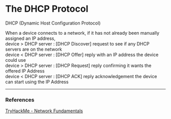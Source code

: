 
# The DHCP Protocol
DHCP (Dynamic Host Configuration Protocol)     
    
When a device connects to a network, if it has not already been manually assigned an IP address,     
device > DHCP server : [DHCP Discover] request to see if any DHCP servers are on the network    
device < DHCP server : [DHCP Offer] reply with an IP address the device could use      
device > DHCP server : [DHCP Request] reply confirming it wants the offered IP Address     
device < DHCP server : [DHCP ACK] reply acknowledgement the device can start using the IP Address    


---

### References
[TryHackMe - Network Fundamentals](https://tryhackme.com/module/network-fundamentals)

